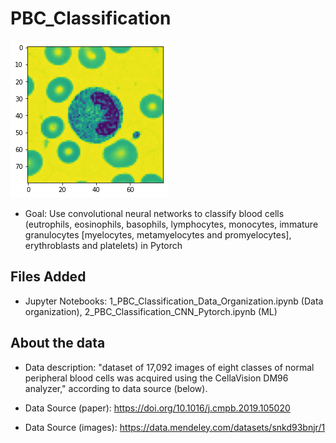 # PBC_Classification

![Cover_Image](https://github.com/mwaters166/PBC_Classification/blob/master/Cover_Image.png)

* Goal: Use convolutional neural networks to classify blood cells (eutrophils, eosinophils, basophils, lymphocytes, monocytes, immature granulocytes [myelocytes, metamyelocytes and promyelocytes], erythroblasts and platelets) in Pytorch

## Files Added

* Jupyter Notebooks: 1_PBC_Classification_Data_Organization.ipynb (Data organization), 2_PBC_Classification_CNN_Pytorch.ipynb (ML)

## About the data

* Data description: "dataset of 17,092 images of eight classes of normal peripheral blood cells was acquired using the CellaVision DM96 analyzer," according to data source (below).

* Data Source (paper): https://doi.org/10.1016/j.cmpb.2019.105020

* Data Source (images): https://data.mendeley.com/datasets/snkd93bnjr/1





